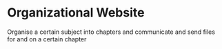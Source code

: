 # Organizational Website
Organise a certain subject into chapters and communicate and send files for and on a certain chapter